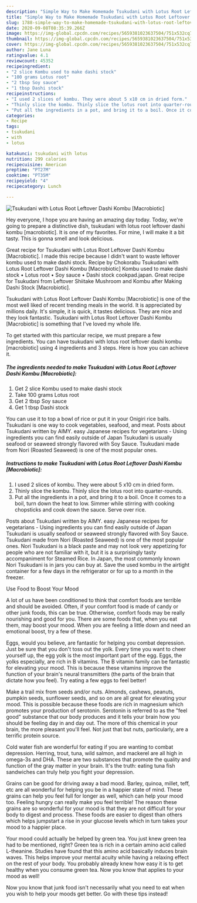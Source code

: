 ```yaml
---
description: "Simple Way to Make Homemade Tsukudani with Lotus Root Leftover Dashi Kombu [Macrobiotic]"
title: "Simple Way to Make Homemade Tsukudani with Lotus Root Leftover Dashi Kombu [Macrobiotic]"
slug: 1788-simple-way-to-make-homemade-tsukudani-with-lotus-root-leftover-dashi-kombu-macrobiotic
date: 2020-09-08T08:35:39.266Z
image: https://img-global.cpcdn.com/recipes/5659381023637504/751x532cq70/tsukudani-with-lotus-root-leftover-dashi-kombu-macrobiotic-recipe-main-photo.jpg
thumbnail: https://img-global.cpcdn.com/recipes/5659381023637504/751x532cq70/tsukudani-with-lotus-root-leftover-dashi-kombu-macrobiotic-recipe-main-photo.jpg
cover: https://img-global.cpcdn.com/recipes/5659381023637504/751x532cq70/tsukudani-with-lotus-root-leftover-dashi-kombu-macrobiotic-recipe-main-photo.jpg
author: Jane Luna
ratingvalue: 4.1
reviewcount: 45352
recipeingredient:
- "2 slice Kombu used to make dashi stock"
- "100 grams Lotus root"
- "2 tbsp Soy sauce"
- "1 tbsp Dashi stock"
recipeinstructions:
- "I used 2 slices of kombu. They were about 5 x10 cm in dried form."
- "Thinly slice the kombu. Thinly slice the lotus root into quarter-rounds."
- "Put all the ingredients in a pot, and bring it to a boil. Once it comes to a boil, turn down the heat to low. Simmer while stirring with cooking chopsticks and cook down the sauce. Serve over rice."
categories:
- Recipe
tags:
- tsukudani
- with
- lotus

katakunci: tsukudani with lotus 
nutrition: 299 calories
recipecuisine: American
preptime: "PT27M"
cooktime: "PT35M"
recipeyield: "4"
recipecategory: Lunch

---
```



![Tsukudani with Lotus Root Leftover Dashi Kombu [Macrobiotic]](https://img-global.cpcdn.com/recipes/5659381023637504/751x532cq70/tsukudani-with-lotus-root-leftover-dashi-kombu-macrobiotic-recipe-main-photo.jpg)

Hey everyone, I hope you are having an amazing day today. Today, we're going to prepare a distinctive dish, tsukudani with lotus root leftover dashi kombu [macrobiotic]. It is one of my favorites. For mine, I will make it a bit tasty. This is gonna smell and look delicious.

Great recipe for Tsukudani with Lotus Root Leftover Dashi Kombu [Macrobiotic]. I made this recipe because I didn&#39;t want to waste leftover kombu used to make dashi stock. Recipe by Chokorabu Tsukudani with Lotus Root Leftover Dashi Kombu [Macrobiotic] Kombu used to make dashi stock • Lotus root • Soy sauce • Dashi stock cookpad.japan. Great recipe for Tsukudani from Leftover Shiitake Mushroom and Kombu after Making Dashi Stock [Macrobiotic].

Tsukudani with Lotus Root Leftover Dashi Kombu [Macrobiotic] is one of the most well liked of recent trending meals in the world. It is appreciated by millions daily. It's simple, it is quick, it tastes delicious. They are nice and they look fantastic. Tsukudani with Lotus Root Leftover Dashi Kombu [Macrobiotic] is something that I've loved my whole life.


To get started with this particular recipe, we must prepare a few ingredients. You can have tsukudani with lotus root leftover dashi kombu [macrobiotic] using 4 ingredients and 3 steps. Here is how you can achieve it.

<!--inarticleads1-->

##### The ingredients needed to make Tsukudani with Lotus Root Leftover Dashi Kombu [Macrobiotic]:

1. Get 2 slice Kombu used to make dashi stock
1. Take 100 grams Lotus root
1. Get 2 tbsp Soy sauce
1. Get 1 tbsp Dashi stock


You can use it to top a bowl of rice or put it in your Onigiri rice balls. Tsukudani is one way to cook vegetables, seafood, and meat. Posts about Tsukudani written by AIMY. easy Japanese recipes for vegetarians - Using ingredients you can find easily outside of Japan Tsukudani is usually seafood or seaweed strongly flavored with Soy Sauce. Tsukudani made from Nori (Roasted Seaweed) is one of the most popular ones. 

<!--inarticleads2-->

##### Instructions to make Tsukudani with Lotus Root Leftover Dashi Kombu [Macrobiotic]:

1. I used 2 slices of kombu. They were about 5 x10 cm in dried form.
1. Thinly slice the kombu. Thinly slice the lotus root into quarter-rounds.
1. Put all the ingredients in a pot, and bring it to a boil. Once it comes to a boil, turn down the heat to low. Simmer while stirring with cooking chopsticks and cook down the sauce. Serve over rice.


Posts about Tsukudani written by AIMY. easy Japanese recipes for vegetarians - Using ingredients you can find easily outside of Japan Tsukudani is usually seafood or seaweed strongly flavored with Soy Sauce. Tsukudani made from Nori (Roasted Seaweed) is one of the most popular ones. Nori Tsukudani is a black paste and may not look very appetizing for people who are not familiar with it, but it is a surprisingly tasty accompaniment for Steamed Rice. In Japan, the most commonly known Nori Tsukudani is in jars you can buy at. Save the used kombu in the airtight container for a few days in the refrigerator or for up to a month in the freezer. 

Use Food to Boost Your Mood


A lot of us have been conditioned to think that comfort foods are terrible and should be avoided. Often, if your comfort food is made of candy or other junk foods, this can be true. Otherwise, comfort foods may be really nourishing and good for you. There are some foods that, when you eat them, may boost your mood. When you are feeling a little down and need an emotional boost, try a few of these.

Eggs, would you believe, are fantastic for helping you combat depression. Just be sure that you don't toss out the yolk. Every time you want to cheer yourself up, the egg yolk is the most important part of the egg. Eggs, the yolks especially, are rich in B vitamins. The B vitamin family can be fantastic for elevating your mood. This is because these vitamins improve the function of your brain's neural transmitters (the parts of the brain that dictate how you feel). Try eating a few eggs to feel better!

Make a trail mix from seeds and/or nuts. Almonds, cashews, peanuts, pumpkin seeds, sunflower seeds, and so on are all great for elevating your mood. This is possible because these foods are rich in magnesium which promotes your production of serotonin. Serotonin is referred to as the "feel good" substance that our body produces and it tells your brain how you should be feeling day in and day out. The more of this chemical in your brain, the more pleasant you'll feel. Not just that but nuts, particularly, are a terrific protein source.

Cold water fish are wonderful for eating if you are wanting to combat depression. Herring, trout, tuna, wild salmon, and mackerel are all high in omega-3s and DHA. These are two substances that promote the quality and function of the gray matter in your brain. It's the truth: eating tuna fish sandwiches can truly help you fight your depression. 

Grains can be good for driving away a bad mood. Barley, quinoa, millet, teff, etc are all wonderful for helping you be in a happier state of mind. These grains can help you feel full for longer as well, which can help your mood too. Feeling hungry can really make you feel terrible! The reason these grains are so wonderful for your mood is that they are not difficult for your body to digest and process. These foods are easier to digest than others which helps jumpstart a rise in your glucose levels which in turn takes your mood to a happier place.

Your mood could actually be helped by green tea. You just knew green tea had to be mentioned, right? Green tea is rich in a certain amino acid called L-theanine. Studies have found that this amino acid basically induces brain waves. This helps improve your mental acuity while having a relaxing effect on the rest of your body. You probably already knew how easy it is to get healthy when you consume green tea. Now you know that applies to your mood as well!

Now you know that junk food isn't necessarily what you need to eat when you wish to help your moods get better. Go  with  these tips  instead!

